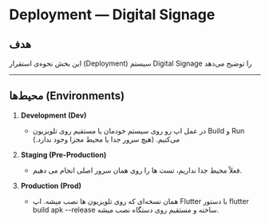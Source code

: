 # Deployment — Digital Signage

## هدف
این بخش نحوه‌ی استقرار (Deployment) سیستم Digital Signage را توضیح می‌دهد  

---

## محیط‌ها (Environments)
1. **Development (Dev)**  
   - در عمل اپ رو روی سیستم خودمان یا مستقیم روی تلویزیون Build و Run می‌کنیم.
(هیچ سرور جدا یا محیط مجزا وجود ندارد.) 

2. **Staging (Pre-Production)**  
   - فعلاً محیط جدا نداریم، تست‌ ها را روی همان سرور اصلی انجام می‌ دهیم.

3. **Production (Prod)**  
   - همان نسخه‌ای که روی تلویزیون‌ ها نصب میشه.
اپ Flutter با دستور flutter build apk --release ساخته و مستقیم روی دستگاه نصب میشه.  
